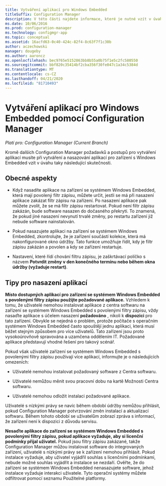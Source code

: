 ```yaml
---
title: Vytváření aplikací pro Windows Embedded
titleSuffix: Configuration Manager
description: V této části najdete informace, které je nutné vzít v úvahu při vytváření a nasazování aplikací pro zařízení se systémem Windows Embedded.
ms.date: 10/06/2016
ms.prod: configuration-manager
ms.technology: configmgr-app
ms.topic: conceptual
ms.assetid: 16acfd63-0c40-424c-82f4-8c63f7f1c30b
author: aczechowski
manager: dougeby
ms.author: aaroncz
ms.openlocfilehash: bec9765e5152863bb8b55a0b75f1e5c2fc580550
ms.sourcegitcommit: bbf820c35414bf2cba356f30fe047c1a34c5384d
ms.translationtype: MT
ms.contentlocale: cs-CZ
ms.lasthandoff: 04/21/2020
ms.locfileid: "81710493"
---
```

# <a name="create-windows-embedded-applications-with-configuration-manager"></a>Vytváření aplikací pro Windows Embedded pomocí Configuration Manager

*Platí pro: Configuration Manager (Current Branch)*

Kromě dalších Configuration Manager požadavků a postupů pro vytváření aplikací musíte při vytváření a nasazování aplikací pro zařízení s Windows Embedded vzít v úvahu taky následující skutečnosti.  

## <a name="general-considerations"></a>Obecné aspekty  

-   Když nasadíte aplikace na zařízení se systémem Windows Embedded, která mají povolený filtr zápisu, můžete určit, jestli se má při nasazení aplikace zakázat filtr zápisu na zařízení. Po nasazení aplikace pak můžete zvolit, že se má filtr zápisu restartovat. Pokud není filtr zápisu zakázán, bude software nasazen do dočasného překrytí. To znamená, že pokud jiné nasazení nevynutí trvalé změny, po restartu zařízení již nebude software nainstalován.  

-   Pokud nasazujete aplikaci na zařízení se systémem Windows Embedded, zkontrolujte, že je zařízení součástí kolekce, která má nakonfigurované okno údržby. Tato funkce umožňuje řídit, kdy je filtr zápisu zakázán a povolen a kdy se zařízení restartuje.  

-   Nastavení, které řídí chování filtru zápisu, je zaškrtávací políčko s názvem **Potvrdit změny v den konečného termínu nebo během okna údržby (vyžaduje restart)**.  

## <a name="tips-for-deploying-applications"></a>Tipy pro nasazení aplikací  

**Místo dostupných aplikací pro zařízení se systémem Windows Embedded s povolenými filtry zápisu použijte požadované aplikace.** Vzhledem k tomu, že uživatelé nemohou instalovat aplikace z centra softwaru na zařízení se systémem Windows Embedded s povolenými filtry zápisu, vždy nasaďte aplikace s účelem nasazení **požadováno** , nikoli k **dispozici** pro tato zařízení. Obvykle se nejedná o problém, protože počítače s operačním systémem Windows Embedded často spouštějí jednu aplikaci, která musí běžet stejným způsobem pro více uživatelů. Tato zařízení jsou proto vysokoúrovňově spravována a uzamčena oddělením IT. Požadované aplikace představují vhodné řešení pro takový scénář.

 Pokud však uživatelé zařízení se systémem Windows Embedded s povolenými filtry zápisu používají více aplikací, informujte je o následujících omezeních:  

-   Uživatelé nemohou instalovat požadovaný software z Centra softwaru.  

-   Uživatelé nemůžou měnit svou pracovní dobu na kartě Možnosti Centra softwaru.  

-   Uživatelé nemohou odložit instalaci požadované aplikace.  

Uživatelé s nízkými právy se navíc během období údržby nemůžou přihlásit, pokud Configuration Manager potvrzování změn instalací a aktualizací softwaru. Během tohoto období se uživatelům zobrazí zpráva s informací, že zařízení není k dispozici z důvodu servisu.  

**Nesaďte aplikace do zařízení se systémem Windows Embedded s povolenými filtry zápisu, pokud aplikace vyžaduje, aby si licenční podmínky přijal uživatel.** Pokud jsou filtry zápisu zakázané, takže Configuration Manager můžou instalovat software do integrovaných zařízení, uživatelé s nízkými právy se k zařízení nemohou přihlásit. Pokud instalace vyžaduje, aby uživatel vyjádřil souhlas s licenčními podmínkami, nebude možné souhlas vyjádřit a instalace se nezdaří. Ověřte, že do zařízení se systémem Windows Embedded nenasazujete software, jehož instalace vyžaduje interakci uživatele. Tyto operační systémy můžete odfiltrovat pomocí seznamu Použitelné platformy.  
